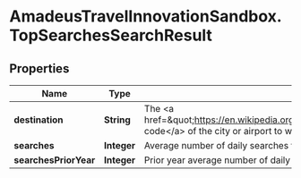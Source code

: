 # AmadeusTravelInnovationSandbox.TopSearchesSearchResult

## Properties
Name | Type | Description | Notes
------------ | ------------- | ------------- | -------------
**destination** | **String** | The &lt;a href&#x3D;\&quot;https://en.wikipedia.org/wiki/International_Air_Transport_Association_airport_code\&quot;&gt;IATA code&lt;/a&gt; of the city or airport to which the traveler may go, from the provided origin | 
**searches** | **Integer** | Average number of daily searches for the destination during the search period provided | 
**searchesPriorYear** | **Integer** | Prior year average number of daily searches for the destination during the search period provided | 


